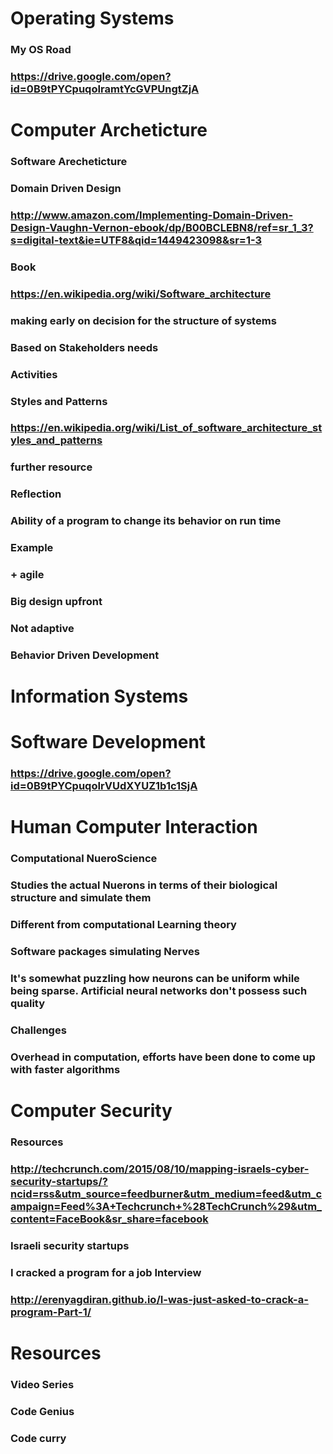 # Operating Systems

### My OS Road
### https://drive.google.com/open?id=0B9tPYCpuqoIramtYcGVPUngtZjA
# Computer Archeticture
### Software Arecheticture
### Domain Driven Design
### http://www.amazon.com/Implementing-Domain-Driven-Design-Vaughn-Vernon-ebook/dp/B00BCLEBN8/ref=sr_1_3?s=digital-text&ie=UTF8&qid=1449423098&sr=1-3
### Book
### https://en.wikipedia.org/wiki/Software_architecture
### making early on decision for the structure of systems
### Based on Stakeholders needs
### Activities

### Styles and Patterns

### https://en.wikipedia.org/wiki/List_of_software_architecture_styles_and_patterns
### further resource
### Reflection

### Ability of a program to change its behavior on run time
### Example

### + agile

### Big design upfront
### Not adaptive
### Behavior Driven Development
# Information Systems

# Software Development

### https://drive.google.com/open?id=0B9tPYCpuqoIrVUdXYUZ1b1c1SjA
# Human Computer Interaction

### Computational NueroScience

### Studies the actual Nuerons in terms of their biological structure and simulate them
### Different from computational Learning theory 
### Software packages simulating Nerves

### It's somewhat puzzling how neurons can be uniform while being sparse. Artificial neural networks don't possess such quality
### Challenges
### Overhead in computation, efforts have been done to come up with faster algorithms
# Computer Security

### Resources
### http://techcrunch.com/2015/08/10/mapping-israels-cyber-security-startups/?ncid=rss&utm_source=feedburner&utm_medium=feed&utm_campaign=Feed%3A+Techcrunch+%28TechCrunch%29&utm_content=FaceBook&sr_share=facebook
### Israeli security startups
### I cracked a program for a job Interview
### http://erenyagdiran.github.io/I-was-just-asked-to-crack-a-program-Part-1/
# Resources
### Video Series
### Code Genius
### Code curry
